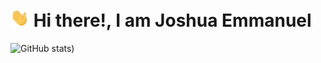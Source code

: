 <h1> <img src="https://raw.githubusercontent.com/ABSphreak/ABSphreak/master/gifs/Hi.gif" width="30px">  Hi there!, I am Joshua Emmanuel </h1>

<!--
**EmmanuelJoshua/EmmanuelJoshua** is a ✨ _special_ ✨ repository because its `README.md` (this file) appears on your GitHub profile.

Here are some ideas to get you started:

- 🔭 I’m currently working on ...
- 🌱 I’m currently learning ...
- 👯 I’m looking to collaborate on ...
- 🤔 I’m looking for help with ...
- 💬 Ask me about ...
- 📫 How to reach me: ...
- 😄 Pronouns: ...
- ⚡ Fun fact: ...
-->

![GitHub stats](https://github-readme-stats.vercel.app/api?username=EmmanuelJoshua&show_icons=true&theme=tokyonight&line_height=33))  
